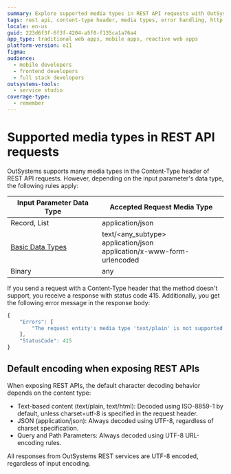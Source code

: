 ```yaml
---
summary: Explore supported media types in REST API requests with OutSystems 11 (O11), detailing rules based on input parameter data types.
tags: rest api, content-type header, media types, error handling, http status codes
locale: en-us
guid: 223d6f3f-6f3f-4204-a5f0-f135ca1a76a4
app_type: traditional web apps, mobile apps, reactive web apps
platform-version: o11
figma:
audience:
  - mobile developers
  - frontend developers
  - full stack developers
outsystems-tools:
  - service studio
coverage-type:
  - remember
---
```


# Supported media types in REST API requests

OutSystems supports many media types in the Content-Type header of REST API requests. However, depending on the input parameter's data type, the following rules apply:

| Input Parameter Data Type | Accepted Request Media Type |
| ---|--- |
| Record, List | application/json |
| [Basic Data Types](<../../../data/data-types/available-data-types.md#basic-data-types>) |  text/&lt;any_subtype&gt; <br/>application/json <br/>application/x-www-form-urlencoded |
| Binary | any |
  
If you send a request with a Content-Type header that the method doesn't support, you receive a response with status code 415. Additionally, you get the following error message in the response body:

```javascript
{
    "Errors": [
        "The request entity's media type 'text/plain' is not supported for this resource."
    ],
    "StatusCode": 415
}
```

## Default encoding when exposing REST APIs

When exposing REST APIs, the default character decoding behavior depends on the content type:

* Text-based content (text/plain, text/html): Decoded using ISO-8859-1 by default, unless charset=utf-8 is specified in the request header.
* JSON (application/json): Always decoded using UTF-8, regardless of charset specification.
* Query and Path Parameters: Always decoded using UTF-8 URL-encoding rules.

All responses from OutSystems REST services are UTF-8 encoded, regardless of input encoding.
